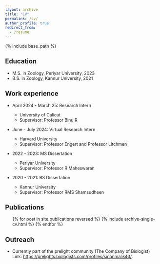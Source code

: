 ```yaml
---
layout: archive
title: "CV"
permalink: /cv/
author_profile: true
redirect_from:
  - /resume
---
```


{% include base_path %}


Education
---
* M.S. in Zoology, Periyar University, 2023
* B.S. in Zoology, Kannur University, 2021

Work experience
---
* April 2024 - March 25: Research Intern
  * University of Calicut
  * Supervisor: Professor Binu R

* June - July 2024: Virtual Research Intern
  * Harvard University
  * Supervisor: Professor Engert and Professor Litchmen

* 2022 - 2023: MS Dissertation
  * Periyar University
  * Supervisor: Professor R Maheswaran

* 2020 - 2021: BS Dissertation
  * Kannur University
  * Supervisor: Professor RMS Shamsudheen

Publications
---
  <ul>{% for post in site.publications reversed %}
    {% include archive-single-cv.html %}
  {% endfor %}</ul>

Outreach
---
* Currently part of the prelight community (The Company of Biologist) Link: <a href="https://prelights.biologists.com/profiles/sinanmalik43/">https://prelights.biologists.com/profiles/sinanmalik43/</a>.
